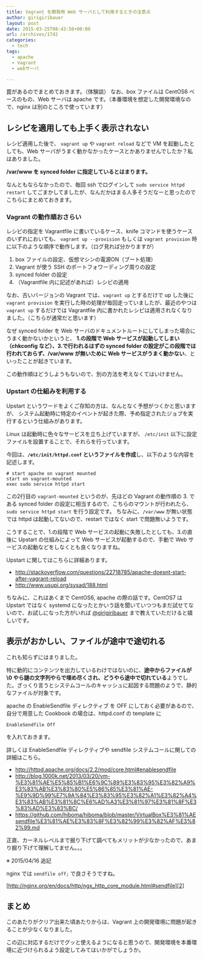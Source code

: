 ```yaml
---
title: Vagrant を開発用 Web サーバとして利用するときの注意点
author: girigiribauer
layout: post
date: 2015-03-25T08:43:58+00:00
url: /archives/1742
categories:
  - tech
tags:
  - apache
  - Vagrant
  - webサーバ

---
```

罠があるのでまとめておきます。（体験談） なお、box ファイルは CentOS6 ベースのもの、Web サーバは apache です。（本番環境を想定した開発環境なので、nginx は別のところで使っています）

## レシピを適用しても上手く表示されない

レシピ適用した後で、 `vagrant up` や `vagrant reload` などで VM を起動したとしても、Web サーバがうまく動かなかったケースとかありませんでしたか？私はありました。

**/var/www を synced folder に指定しているとはまります。**

なんともならなかったので、毎回 ssh でログインして `sudo service httpd restart` してごまかしてましたが、なんだかはまる人多そうだなーと思ったのでこちらにまとめておきます。

### Vagrant の動作順おさらい

レシピの指定を Vagrantfile に書いているケース、knife コマンドを使うケースのいずれにおいても、 `vagrant up --provision` もしくは `vagrant provision` 時に以下のような順序で動作します。（ログ見れば分かりますが）

  1. box ファイルの設定、仮想マシンの電源ON（ブート処理）
  2. Vagrant が使う SSH のポートフォワーディング周りの設定
  3. synced folder の設定
  4. （Vagrantfile 内に記述があれば）レシピの適用

なお、古いバージョンの Vagrant では、`vagrant up` とするだけで up した後に `vagrant provision` を実行した時の処理が毎回走っていましたが、最近のやつは `vagrant up` するだけでは Vagrantfile 内に書かれたレシピは適用されなくなりました。（こちらが通常だと思います）

なぜ synced folder を Web サーバのドキュメントルートにしてしまった場合にうまく動かないかというと、 **1.の段階で Web サービスが起動してしまい（chkconfig など）、3.で行われるはずの synced folder の設定がこの段階では行われておらず、/var/www が無いために Web サービスがうまく動かない**、といったことが起きています。

この動作順はどうしようもないので、別の方法を考えなくてはいけません。

### Upstart の仕組みを利用する

Upstart というワードをよくご存知の方は、なんとなく予想がつくかと思いますが、 システム起動時に特定のイベントが起きた際、予め指定されたジョブを実行するという仕組みがあります。

Linux は起動時に色々なサービスを立ち上げていますが、 `/etc/init` 以下に設定ファイルを設置することで、それらを行っています。

今回は、**`/etc/init/httpd.conf` というファイルを作成**し、以下のような内容を記述します。

    # start apache on vagrant mounted
    start on vagrant-mounted
    exec sudo service httpd start
    

この2行目の `vagrant-mounted` というのが、先ほどの Vagrant の動作順の 3. である synced folder の設定に相当するので、こちらのマウントが行われたら、`sudo service httpd start` を行う設定です。 ちなみに、`/var/www` が無い状態では httpd は起動してないので、restart ではなく start で問題無いようです。

こうすることで、1.の段階で Web サービスの起動に失敗したとしても、3.の直後に Upstart の仕組みによって Web サービスが起動するので、手動で Web サービスの起動などをしなくとも良くなりますね。

Upstart に関してはこちらに詳細あります。

  * <http://stackoverflow.com/questions/22718785/apache-doesnt-start-after-vagrant-reload>
  * <http://www.usupi.org/sysad/188.html>

ちなみに、これはあくまで CentOS6, apache の際の話です。CentOS7 は Upstart ではなく systemd になったとかいう話を聞いていつつもまだ試せてないので、お試しになった方がいれば [@girigiribauer][1] まで教えていただけると嬉しいです。

## 表示がおかしい、ファイルが途中で途切れる

これも知らずにはまりました。

特に動的にコンテンツを出力しているわけではないのに、**途中からファイルが \0 やら謎の文字列やらで埋め尽くされ、どうやら途中で切れている**ようでした。ざっくり言うとシステムコールのキャッシュに起因する問題のようで、静的なファイルが対象です。

apache の EnableSendfile ディレクティブ を OFF にしておく必要があるので、 自分で用意した Cookbook の場合は、httpd.conf の template に

    EnableSendfile Off
    

を入れておきます。

詳しくは EnableSendfile ディレクティブや sendfile システムコールに関しての詳細はこちら。

  * <http://httpd.apache.org/docs/2.2/mod/core.html#enablesendfile>
  * <http://blog.1000k.net/2013/03/20/vm-%E3%81%AE%E5%85%B1%E6%9C%89%E3%83%95%E3%82%A9%E3%83%AB%E3%83%80%E5%86%85%E3%81%AE-%E9%9D%99%E7%9A%84%E3%83%95%E3%82%A1%E3%82%A4%E3%83%AB%E3%81%8C%E6%AD%A3%E3%81%97%E3%81%8F%E3%83%AD%E3%83%BC/>
  * <https://github.com/hiboma/hiboma/blob/master/VirtualBox%E3%81%AEsendfile%E3%81%AE%E3%83%8F%E3%82%99%E3%82%AF%E3%82%99.md>

正直、カーネルレベルまで掘り下げて調べてもメリットが少なかったので、あまり掘り下げて理解してません。。。

※ 2015/04/16 追記

nginx では `sendfile off;` で良さそうですね。

[http://nginx.org/en/docs/http/ngx_http_core_module.html#sendfile][2]

## まとめ

このあたりがクリア出来た頃あたりからは、Vagrant 上の開発環境に問題が起きることが少なくなりました。

この辺に対応するだけでグッと使えるようになると思うので、開発環境を本番環境に近づけられるよう設定してみてはいかがでしょうか。

 [1]: https://twitter.com/girigiribauer
 [2]: http://nginx.org/en/docs/http/ngx_http_core_module.html#sendfile
